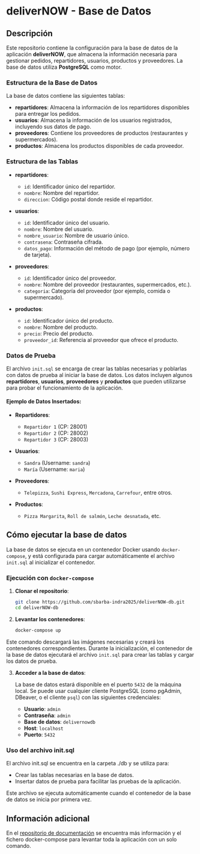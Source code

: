 # deliverNOW - Base de Datos

## Descripción

Este repositorio contiene la configuración para la base de datos de la aplicación **deliverNOW**, que almacena la información necesaria para gestionar pedidos, repartidores, usuarios, productos y proveedores. La base de datos utiliza **PostgreSQL** como motor.

### Estructura de la Base de Datos

La base de datos contiene las siguientes tablas:

- **repartidores**: Almacena la información de los repartidores disponibles para entregar los pedidos.
- **usuarios**: Almacena la información de los usuarios registrados, incluyendo sus datos de pago.
- **proveedores**: Contiene los proveedores de productos (restaurantes y supermercados).
- **productos**: Almacena los productos disponibles de cada proveedor.

### Estructura de las Tablas

- **repartidores**:
  - `id`: Identificador único del repartidor.
  - `nombre`: Nombre del repartidor.
  - `direccion`: Código postal donde reside el repartidor.

- **usuarios**:
  - `id`: Identificador único del usuario.
  - `nombre`: Nombre del usuario.
  - `nombre_usuario`: Nombre de usuario único.
  - `contrasena`: Contraseña cifrada.
  - `datos_pago`: Información del método de pago (por ejemplo, número de tarjeta).

- **proveedores**:
  - `id`: Identificador único del proveedor.
  - `nombre`: Nombre del proveedor (restaurantes, supermercados, etc.).
  - `categoria`: Categoría del proveedor (por ejemplo, comida o supermercado).

- **productos**:
  - `id`: Identificador único del producto.
  - `nombre`: Nombre del producto.
  - `precio`: Precio del producto.
  - `proveedor_id`: Referencia al proveedor que ofrece el producto.

### Datos de Prueba

El archivo `init.sql` se encarga de crear las tablas necesarias y poblarlas con datos de prueba al iniciar la base de datos. Los datos incluyen algunos **repartidores**, **usuarios**, **proveedores** y **productos** que pueden utilizarse para probar el funcionamiento de la aplicación.

#### Ejemplo de Datos Insertados:

- **Repartidores**:
  - `Repartidor 1` (CP: 28001)
  - `Repartidor 2` (CP: 28002)
  - `Repartidor 3` (CP: 28003)

- **Usuarios**:
  - `Sandra` (Username: `sandra`)
  - `María` (Username: `maria`)

- **Proveedores**:
  - `Telepizza`, `Sushi Express`, `Mercadona`, `Carrefour`, entre otros.

- **Productos**:
  - `Pizza Margarita`, `Roll de salmón`, `Leche desnatada`, etc.

## Cómo ejecutar la base de datos

La base de datos se ejecuta en un contenedor Docker usando `docker-compose`, y está configurada para cargar automáticamente el archivo `init.sql` al inicializar el contenedor.

### Ejecución con `docker-compose`

1. **Clonar el repositorio**:

   ```bash
   git clone https://github.com/sbarba-indra2025/deliverNOW-db.git
   cd deliverNOW-db

2. **Levantar los contenedores**:  

   ```bash
   docker-compose up

Este comando descargará las imágenes necesarias y creará los contenedores correspondientes. Durante la inicialización, el contenedor de la base de datos ejecutará el archivo `init.sql` para crear las tablas y cargar los datos de prueba.

3. **Acceder a la base de datos**:

   La base de datos estará disponible en el puerto `5432` de la máquina local. Se puede usar cualquier cliente PostgreSQL (como pgAdmin, DBeaver, o el cliente `psql`) con las siguientes credenciales:

   - **Usuario**: `admin`
   - **Contraseña**: `admin`
   - **Base de datos**: `delivernowdb`
   - **Host**: `localhost`
   - **Puerto**: `5432`


### Uso del archivo init.sql
El archivo init.sql se encuentra en la carpeta ./db y se utiliza para:

- Crear las tablas necesarias en la base de datos.
- Insertar datos de prueba para facilitar las pruebas de la aplicación.

Este archivo se ejecuta automáticamente cuando el contenedor de la base de datos se inicia por primera vez.

## Información adicional
En el [repositorio de documentación](https://github.com/sbarba-indra2025/deliverNOW-docs/) se encuentra más información y el fichero docker-compose para levantar toda la aplicación con un solo comando.
